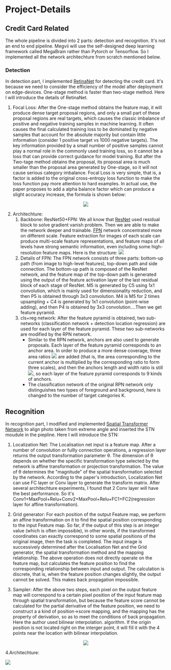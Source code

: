 # Project-Details
## Credit Card Related
The whole pipeline is divided into 2 parts: detection and recognition. It's not an end to end pipeline. Megvii will use the self-designed deep learning framework called MegaBrain rather than Pytorch or Tensorflow. So I implemented all the network architechture from scratch mentioned below.
### Detection
In detection part, I implemented [RetinaNet](https://arxiv.org/abs/1708.02002) for detecting the credit card. It's because we need to consider the efficiency of the model after deployment on edge-devices. One-stage method is faster than two-stage method. Here I will introduce the details of RetinaNet.
1. Focal Loss: After the One-stage method obtains the feature map, it will produce dense target proposal regions, and only a small part of these proposal regions are real targets, which causes the classic imbalance of positive and negative training samples in machine learning. It often causes the final calculated training loss to be dominated by negative samples that account for the absolute majority but contain little information (consider 1 positive target vs 1000 negative targets). The key information provided by a small number of positive samples cannot play a normal role in the commonly used training loss, so it cannot be a loss that can provide correct guidance for model training. But after the Two-tage method obtains the proposal, its proposal area is much smaller than the proposal area generated by One-stage, so it will not cause serious category imbalance.
Focal Loss is very simple, that is, a factor is added to the original cross-entropy loss function to make the loss function pay more attention to hard examples. In actual use, the paper proposes to add a alpha balance factor which can produce a slight accuracy increase, the formula is shown below:

<p align="center">
  <img src="https://latex.codecogs.com/gif.latex?FL_%7B%28p_%7Bt%7D%29%7D%3D-%5Calpha%20_%7Bt%7D%281-p_%7Bt%7D%29%5E%7B%5Cgamma%20%7Dlog%28p_%7Bt%7D%29">
</p>

2. Architechture: 
    1. Backbone: ResNet50+FPN: We all know that [ResNet](https://arxiv.org/abs/1512.03385) used residual block to solve gradient vanish problem. Then we are able to make the network deeper and trainable. [FPN](https://arxiv.org/abs/1612.03144) network concentrated more on different scale. Feature extraction for images of each scale can produce multi-scale feature representations, and feature maps of all levels have strong semantic information, even including some high-resolution feature maps. Here is the structure: ![](https://pic4.zhimg.com/80/v2-71dde3ef14448ed166c609498fb2800f_720w.jpg)
    2. Details of FPN: The FPN network consists of three parts: bottom-up path (from image to high-level features), top-down path and side connection. The bottom-up path is composed of the ResNet network, and the feature map of the top-down path is generated using the output of the feature activation layer of the last residual block of each stage of ResNet. M5 is generated by C5 using 1x1 convolution, which is mainly used for dimensionality reduction, and then P5 is obtained through 3x3 convolution. M4 is M5 for 2 times upsampling + C4 is generated by 1x1 convolution (point-wise adding), and then P4 is obtained by 3x3 convolution....Then we get feature pyramid.
    3. cls+reg network: After the feature pyramid is obtained, two sub-networks (classification network + detection location regression) are used for each layer of the feature pyramid. These two sub-networks are modified by the RPN network.
    	- Similar to the RPN network, anchors are also used to generate proposals. Each layer of the feature pyramid corresponds to an anchor area. In order to produce a more dense coverage, three area ratios ![](https://www.zhihu.com/equation?tex=%5Cleft%5C%7B+2%5E0%2C+2%5E%5Cfrac%7B1%7D%7B2%7D%2C2%5E%5Cfrac%7B2%7D%7B3%7D+%5Cright%5C%7D) are added (that is, the area corresponding to the current anchor is multiplied by the corresponding ratio to form three scales), and then the anchors length and width ratio is still ![](https://www.zhihu.com/equation?tex=%5Cleft%5C%7B+1%3A2%2C+1%3A1%2C+2%3A1+%5Cright%5C%7D), so each layer of the feature pyramid corresponds to 9 kinds of anchors.
    	- The classification network of the original RPN network only distinguishes two types of foreground and background, here is changed to the number of target categories K.
## Recognition
In recognition part, I modified and implemented [Spatial Transformer Network](https://arxiv.org/abs/1506.02025) to align photo taken from extreme angle and inserted the STN moudule in the piepline. Here I will introduce the STN:

1. Localization Net: The Localisation net input is a feature map. After a number of convolution or fullly connection operations, a regression layer returns the output transformation parameter θ. The dimension of θ depends on whether the specific transformation type selected by the network is affine transformation or projection transformation. The value of θ determines the "magnitude" of the spatial transformation selected by the network. According to the paper's introduction, Localization Net can use FC layer or Conv layer to generate the transform matrix. After several architechture experiments, I found that 2 Conv layer will have the best performance. So it's Conv1+MaxPool+Relu+Conv2+MaxPool+Relu+FC1+FC2(regression layer for affine transformation).

2. Grid generator: For each position of the output Feature map, we perform an affine transformation on it to find the spatial position corresponding to the input Feature map. So far, if the output of this step is an integer value (which is often impossible), in other words, if the transformed coordinates can exactly correspond to some spatial positions of the original image, then the task is completed. The input image is successively determined after the Localisation Net and the Grid generator, the spatial transformation method and the mapping relationship. The above operation does not directly operate on the feature map, but calculates the feature position to find the corresponding relationship between input and output. The calculation is discrete, that is, when the feature position changes slightly, the output cannot be solved. This makes back propagation impossible.

3. Sampler: After the above two steps, each pixel on the output feature map will correspond to a certain pixel position of the input feature map through spatial transformation, but because the feature score cannot be calculated for the partial derivative of the feature position, we need to construct a a kind of position->score mapping, and the mapping has the property of derivation, so as to meet the conditions of back propagation. Here the author used bilinear interpolation. algorithm. If the origin position is not located right on the interger point, it will fill it with the 4 points near the location with bilinear interpolation.
<p align="center">
  <img src="https://pic3.zhimg.com/80/v2-382c6532831b8a53ec0fa227acd1199a_720w.jpg">
</p>

4.Architechture:

![](https://pic4.zhimg.com/80/v2-f89a142991f0aa025dd567ff840e9f83_720w.jpg)

